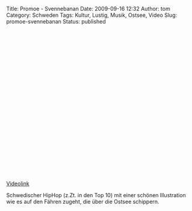 Title: Promoe - Svennebanan
Date: 2009-09-16 12:32
Author: tom
Category: Schweden
Tags: Kultur, Lustig, Musik, Ostsee, Video
Slug: promoe-svennebanan
Status: published

<p>
<object width="480" height="385">
<param name="movie" value="http://www.youtube-nocookie.com/v/FEPZ3HwOgbY&amp;hl=sv&amp;fs=1&amp;"></param><param name="allowFullScreen" value="true"></param><param name="allowscriptaccess" value="always"></param>

<embed src="http://www.youtube-nocookie.com/v/FEPZ3HwOgbY&amp;hl=sv&amp;fs=1&amp;" type="application/x-shockwave-flash" allowscriptaccess="always" allowfullscreen="true" width="480" height="385">
</embed>
</object>
  
[Videolink](http://www.youtube.com/watch?v=FEPZ3HwOgbY)

</p>
Schwedischer HipHop (z.Zt. in den Top 10) mit einer schönen Illustration
wie es auf den Fähren zugeht, die über die Ostsee schippern.

